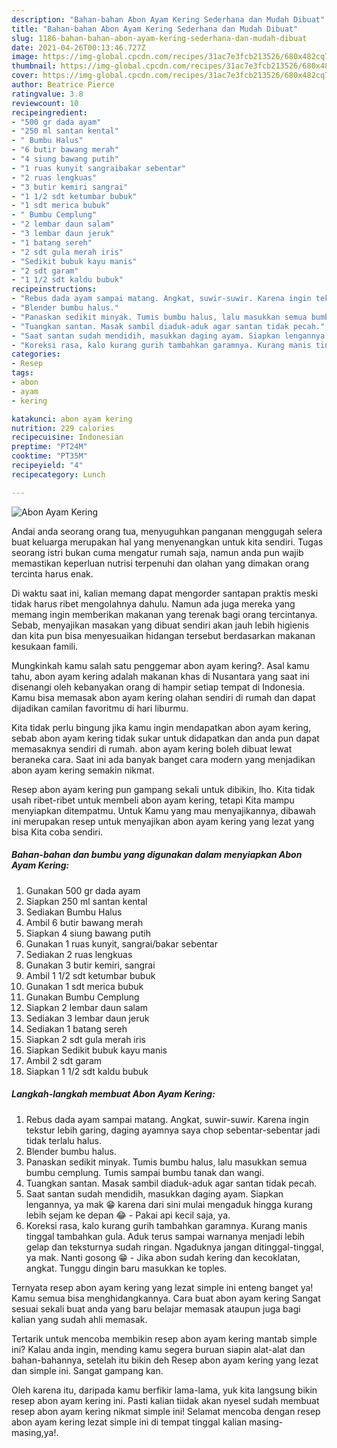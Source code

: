 ```yaml
---
description: "Bahan-bahan Abon Ayam Kering Sederhana dan Mudah Dibuat"
title: "Bahan-bahan Abon Ayam Kering Sederhana dan Mudah Dibuat"
slug: 1186-bahan-bahan-abon-ayam-kering-sederhana-dan-mudah-dibuat
date: 2021-04-26T00:13:46.727Z
image: https://img-global.cpcdn.com/recipes/31ac7e3fcb213526/680x482cq70/abon-ayam-kering-foto-resep-utama.jpg
thumbnail: https://img-global.cpcdn.com/recipes/31ac7e3fcb213526/680x482cq70/abon-ayam-kering-foto-resep-utama.jpg
cover: https://img-global.cpcdn.com/recipes/31ac7e3fcb213526/680x482cq70/abon-ayam-kering-foto-resep-utama.jpg
author: Beatrice Pierce
ratingvalue: 3.8
reviewcount: 10
recipeingredient:
- "500 gr dada ayam"
- "250 ml santan kental"
- " Bumbu Halus"
- "6 butir bawang merah"
- "4 siung bawang putih"
- "1 ruas kunyit sangraibakar sebentar"
- "2 ruas lengkuas"
- "3 butir kemiri sangrai"
- "1 1/2 sdt ketumbar bubuk"
- "1 sdt merica bubuk"
- " Bumbu Cemplung"
- "2 lembar daun salam"
- "3 lembar daun jeruk"
- "1 batang sereh"
- "2 sdt gula merah iris"
- "Sedikit bubuk kayu manis"
- "2 sdt garam"
- "1 1/2 sdt kaldu bubuk"
recipeinstructions:
- "Rebus dada ayam sampai matang. Angkat, suwir-suwir. Karena ingin tekstur lebih garing, daging ayamnya saya chop sebentar-sebentar jadi tidak terlalu halus."
- "Blender bumbu halus."
- "Panaskan sedikit minyak. Tumis bumbu halus, lalu masukkan semua bumbu cemplung. Tumis sampai bumbu tanak dan wangi."
- "Tuangkan santan. Masak sambil diaduk-aduk agar santan tidak pecah."
- "Saat santan sudah mendidih, masukkan daging ayam. Siapkan lengannya, ya mak 😁 karena dari sini mulai mengaduk hingga kurang lebih sejam ke depan 😂 Pakai api kecil saja, ya."
- "Koreksi rasa, kalo kurang gurih tambahkan garamnya. Kurang manis tinggal tambahkan gula. Aduk terus sampai warnanya menjadi lebih gelap dan teksturnya sudah ringan. Ngaduknya jangan ditinggal-tinggal, ya mak. Nanti gosong 😁  Jika abon sudah kering dan kecoklatan, angkat. Tunggu dingin baru masukkan ke toples."
categories:
- Resep
tags:
- abon
- ayam
- kering

katakunci: abon ayam kering 
nutrition: 229 calories
recipecuisine: Indonesian
preptime: "PT24M"
cooktime: "PT35M"
recipeyield: "4"
recipecategory: Lunch

---
```



![Abon Ayam Kering](https://img-global.cpcdn.com/recipes/31ac7e3fcb213526/680x482cq70/abon-ayam-kering-foto-resep-utama.jpg)

Andai anda seorang orang tua, menyuguhkan panganan menggugah selera buat keluarga merupakan hal yang menyenangkan untuk kita sendiri. Tugas seorang istri bukan cuma mengatur rumah saja, namun anda pun wajib memastikan keperluan nutrisi terpenuhi dan olahan yang dimakan orang tercinta harus enak.

Di waktu  saat ini, kalian memang dapat mengorder santapan praktis meski tidak harus ribet mengolahnya dahulu. Namun ada juga mereka yang memang ingin memberikan makanan yang terenak bagi orang tercintanya. Sebab, menyajikan masakan yang dibuat sendiri akan jauh lebih higienis dan kita pun bisa menyesuaikan hidangan tersebut berdasarkan makanan kesukaan famili. 



Mungkinkah kamu salah satu penggemar abon ayam kering?. Asal kamu tahu, abon ayam kering adalah makanan khas di Nusantara yang saat ini disenangi oleh kebanyakan orang di hampir setiap tempat di Indonesia. Kamu bisa memasak abon ayam kering olahan sendiri di rumah dan dapat dijadikan camilan favoritmu di hari liburmu.

Kita tidak perlu bingung jika kamu ingin mendapatkan abon ayam kering, sebab abon ayam kering tidak sukar untuk didapatkan dan anda pun dapat memasaknya sendiri di rumah. abon ayam kering boleh dibuat lewat beraneka cara. Saat ini ada banyak banget cara modern yang menjadikan abon ayam kering semakin nikmat.

Resep abon ayam kering pun gampang sekali untuk dibikin, lho. Kita tidak usah ribet-ribet untuk membeli abon ayam kering, tetapi Kita mampu menyiapkan ditempatmu. Untuk Kamu yang mau menyajikannya, dibawah ini merupakan resep untuk menyajikan abon ayam kering yang lezat yang bisa Kita coba sendiri.

<!--inarticleads1-->

##### Bahan-bahan dan bumbu yang digunakan dalam menyiapkan Abon Ayam Kering:

1. Gunakan 500 gr dada ayam
1. Siapkan 250 ml santan kental
1. Sediakan  Bumbu Halus
1. Ambil 6 butir bawang merah
1. Siapkan 4 siung bawang putih
1. Gunakan 1 ruas kunyit, sangrai/bakar sebentar
1. Sediakan 2 ruas lengkuas
1. Gunakan 3 butir kemiri, sangrai
1. Ambil 1 1/2 sdt ketumbar bubuk
1. Gunakan 1 sdt merica bubuk
1. Gunakan  Bumbu Cemplung
1. Siapkan 2 lembar daun salam
1. Sediakan 3 lembar daun jeruk
1. Sediakan 1 batang sereh
1. Siapkan 2 sdt gula merah iris
1. Siapkan Sedikit bubuk kayu manis
1. Ambil 2 sdt garam
1. Siapkan 1 1/2 sdt kaldu bubuk




<!--inarticleads2-->

##### Langkah-langkah membuat Abon Ayam Kering:

1. Rebus dada ayam sampai matang. Angkat, suwir-suwir. Karena ingin tekstur lebih garing, daging ayamnya saya chop sebentar-sebentar jadi tidak terlalu halus.
1. Blender bumbu halus.
1. Panaskan sedikit minyak. Tumis bumbu halus, lalu masukkan semua bumbu cemplung. Tumis sampai bumbu tanak dan wangi.
1. Tuangkan santan. Masak sambil diaduk-aduk agar santan tidak pecah.
1. Saat santan sudah mendidih, masukkan daging ayam. Siapkan lengannya, ya mak 😁 karena dari sini mulai mengaduk hingga kurang lebih sejam ke depan 😂 - Pakai api kecil saja, ya.
1. Koreksi rasa, kalo kurang gurih tambahkan garamnya. Kurang manis tinggal tambahkan gula. Aduk terus sampai warnanya menjadi lebih gelap dan teksturnya sudah ringan. Ngaduknya jangan ditinggal-tinggal, ya mak. Nanti gosong 😁  - Jika abon sudah kering dan kecoklatan, angkat. Tunggu dingin baru masukkan ke toples.




Ternyata resep abon ayam kering yang lezat simple ini enteng banget ya! Kamu semua bisa menghidangkannya. Cara buat abon ayam kering Sangat sesuai sekali buat anda yang baru belajar memasak ataupun juga bagi kalian yang sudah ahli memasak.

Tertarik untuk mencoba membikin resep abon ayam kering mantab simple ini? Kalau anda ingin, mending kamu segera buruan siapin alat-alat dan bahan-bahannya, setelah itu bikin deh Resep abon ayam kering yang lezat dan simple ini. Sangat gampang kan. 

Oleh karena itu, daripada kamu berfikir lama-lama, yuk kita langsung bikin resep abon ayam kering ini. Pasti kalian tiidak akan nyesel sudah membuat resep abon ayam kering nikmat simple ini! Selamat mencoba dengan resep abon ayam kering lezat simple ini di tempat tinggal kalian masing-masing,ya!.

